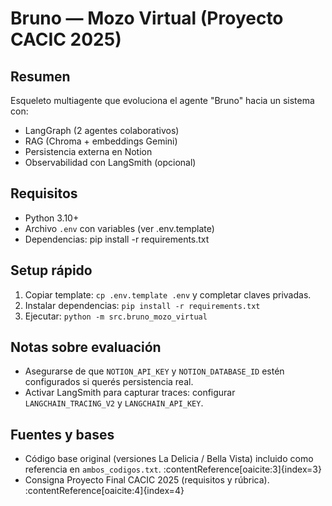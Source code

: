 # Bruno — Mozo Virtual (Proyecto CACIC 2025)

Resumen
-------
Esqueleto multiagente que evoluciona el agente "Bruno" hacia un sistema con:
- LangGraph (2 agentes colaborativos)
- RAG (Chroma + embeddings Gemini)
- Persistencia externa en Notion
- Observabilidad con LangSmith (opcional)

Requisitos
----------
- Python 3.10+
- Archivo `.env` con variables (ver .env.template)
- Dependencias: pip install -r requirements.txt

Setup rápido
-----------
1. Copiar template: `cp .env.template .env` y completar claves privadas.
2. Instalar dependencias: `pip install -r requirements.txt`
3. Ejecutar: `python -m src.bruno_mozo_virtual`

Notas sobre evaluación
----------------------
- Asegurarse de que `NOTION_API_KEY` y `NOTION_DATABASE_ID` estén configurados si querés persistencia real.
- Activar LangSmith para capturar traces: configurar `LANGCHAIN_TRACING_V2` y `LANGCHAIN_API_KEY`.

Fuentes y bases
---------------
- Código base original (versiones La Delicia / Bella Vista) incluido como referencia en `ambos_codigos.txt`. :contentReference[oaicite:3]{index=3}
- Consigna Proyecto Final CACIC 2025 (requisitos y rúbrica). :contentReference[oaicite:4]{index=4}